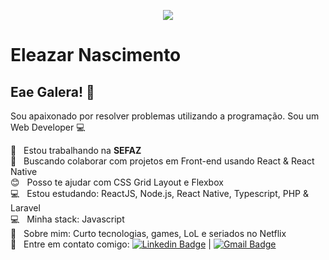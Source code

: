 <p align="center">
  <img width="auto" src="https://miro.medium.com/max/1360/1*VON9gHTrzeHZbHfXsqfzEA.gif">
</p>

# Eleazar Nascimento

## Eae Galera! 👋
Sou apaixonado por resolver problemas utilizando a programação.
Sou um Web Developer :computer:

 :rocket:  &nbsp; Estou trabalhando na **SEFAZ**
 <br/> :purple_heart: &nbsp; Buscando colaborar com projetos em Front-end usando React & React Native
 <br/> :blush: &nbsp; Posso te ajudar com CSS Grid Layout e Flexbox
 <br/> :computer: &nbsp; Estou estudando: ReactJS, Node.js, React Native, Typescript, PHP & Laravel
 <br/> :computer: &nbsp; Minha stack: Javascript
 <br/> 💬  &nbsp; Sobre mim: Curto tecnologias, games, LoL e seriados no Netflix
 <br/> :email: &nbsp; Entre em contato comigo: [![Linkedin Badge](https://br.linkedin.com/in/eleazar-da-silva-nascimento-ba033816b)](https://www.linkedin.com/in/eleazar.nascimento/) 
| 
[![Gmail Badge](https://img.shields.io/badge/-eleazar.nascimento@gmail.com-c14438?style=flat-square&logo=Gmail&logoColor=white&link=mailto:eleazar.nascimento@gmail.com)](mailto:eleazar.nascimento@gmail.com)
